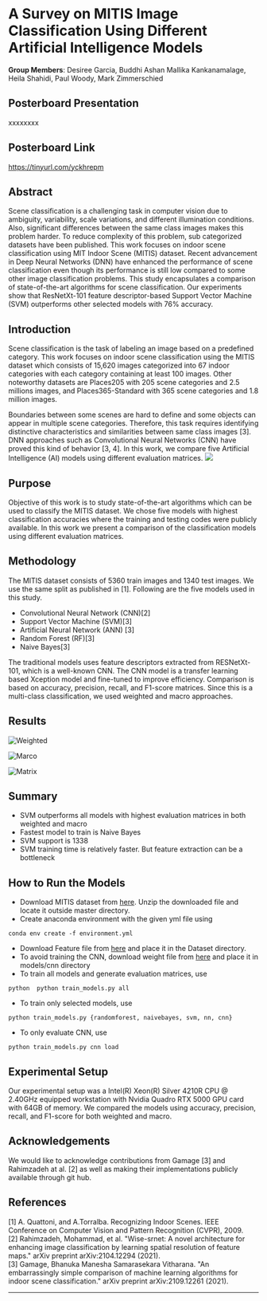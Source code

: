 # A Survey on MITIS Image Classification Using Different Artificial Intelligence Models

**Group Members**: Desiree Garcia, Buddhi Ashan Mallika Kankanamalage, Heila Shahidi, Paul Woody, Mark Zimmerschied

## Posterboard Presentation
xxxxxxxx

## Posterboard Link
https://tinyurl.com/yckhrepm

## Abstract
Scene classification is a challenging task in computer vision due to ambiguity, variability, scale variations, and different illumination conditions. Also, significant differences between the same class images makes this problem harder. To reduce complexity of this problem, sub categorized datasets have been published. This work focuses on indoor scene classification using MIT Indoor Scene (MITIS) dataset. Recent advancement in Deep Neural Networks (DNN) have enhanced the performance of scene classification even though its performance is still low compared to some other image classification problems. This study encapsulates a comparison of state-of-the-art algorithms for scene classification. Our experiments show that ResNetXt-101 feature descriptor-based Support Vector Machine (SVM) outperforms other selected models with 76% accuracy. ​

## Introduction
Scene classification is the task of labeling an image based on a predefined category. This work focuses on indoor scene classification using the MITIS dataset which consists of 15,620 images categorized into 67 indoor categories with each category containing at least 100 images. Other noteworthy datasets are Places205 with 205 scene categories and 2.5 millions images, and Places365-Standard with 365 scene categories and 1.8 million images.​

Boundaries between some scenes are hard to define and some objects can appear in multiple scene categories. Therefore, this task requires identifying distinctive characteristics and similarities between same class images [3].  DNN approaches such as Convolutional Neural Networks (CNN) have proved this kind of behavior [3, 4]. In this work, we compare five Artificial Intelligence (AI) models using different evaluation matrices. 
![](/images/table.png)

## Purpose
Objective of this work is to study state-of-the-art algorithms which can be used to classify the MITIS dataset. We chose five models with highest classification accuracies where the training and testing codes were publicly available. In this work we present a comparison of the classification models using different evaluation matrices. 

## Methodology
The MITIS dataset consists of 5360 train images and 1340 test images. We use the same split as published in [1]. Following are the five models used in this study.

* Convolutional Neural Network (CNN)[2]
* Support Vector Machine (SVM)[3]
* Artificial Neural Network (ANN) [3]
* Random Forest (RF)[3]
* Naive Bayes[3]

The traditional models uses feature descriptors extracted from RESNetXt-101, which is a well-known CNN. The CNN model is a transfer learning based Xception model and fine-tuned to improve efficiency. Comparison is based on accuracy, precision, recall, and F1-score matrices. Since this is a multi-class classification, we used weighted and macro approaches. 

## Results
![Weighted](https://user-images.githubusercontent.com/45516923/165962363-239b8b64-7f99-4d3a-b951-c1eb67e038ea.PNG)

![Marco](https://user-images.githubusercontent.com/45516923/165961896-347a7b6d-b197-45a7-befd-b141adbad107.PNG)

![Matrix](https://user-images.githubusercontent.com/45516923/165963298-26ade3fc-6cc0-4978-8f69-95a1a50f2d1e.PNG)

## Summary
* SVM outperforms all models with highest evaluation matrices in both weighted and macro​
* Fastest model to train is Naive Bayes​
* SVM support is 1338​
* SVM training time is relatively faster. But feature extraction can be a bottleneck  


## How to Run the Models
- Download MITIS dataset from <a href="https://www.kaggle.com/datasets/itsahmad/indoor-scenes-cvpr-2019">here</a>. Unzip the downloaded file and locate it outside master directory. 
- Create anaconda environment with the given yml file using 
```
conda env create -f environment.yml
```
- Download Feature file from <a href="https://drive.google.com/file/d/1Yt8boWVIr_WHCqlRB0BtePqysdtwwYOw/view?usp=sharing">here</a> and place it in the Dataset directory.
- To avoid training the CNN, download weight file from <a href="https://drive.google.com/file/d/1uAGiIaYTBrvoHPY0SNnCDaanjiZEk9u3/view?usp=sharing">here</a> and place it in models/cnn directory
- To train all models and generate evaluation matrices, use 
```
python  python train_models.py all
```
- To train only selected models, use 
```
python train_models.py {randomforest, naivebayes, svm, nn, cnn}
```
- To only evaluate CNN, use 
```
python train_models.py cnn load
```


## Experimental Setup
Our experimental setup was a Intel(R) Xeon(R) Silver 4210R CPU @ 2.40GHz equipped workstation with Nvidia Quadro RTX 5000 GPU card with 64GB of memory. 
We compared the models using accuracy, precision, recall, and F1-score for both weighted and macro. 


## Acknowledgements 
We would like to acknowledge contributions from Gamage [3] and Rahimzadeh at al. [2] as well as making their implementations publicly available through git hub. 


## References
[1] A. Quattoni, and A.Torralba. Recognizing Indoor Scenes. IEEE Conference on Computer Vision and Pattern Recognition (CVPR), 2009.<br />
[2] Rahimzadeh, Mohammad, et al. "Wise-srnet: A novel architecture for enhancing image classification by learning spatial resolution of feature maps." arXiv preprint arXiv:2104.12294 (2021).<br />
[3] Gamage, Bhanuka Manesha Samarasekara Vitharana. "An embarrassingly simple comparison of machine learning algorithms for indoor scene classification." arXiv preprint arXiv:2109.12261 (2021).

***
